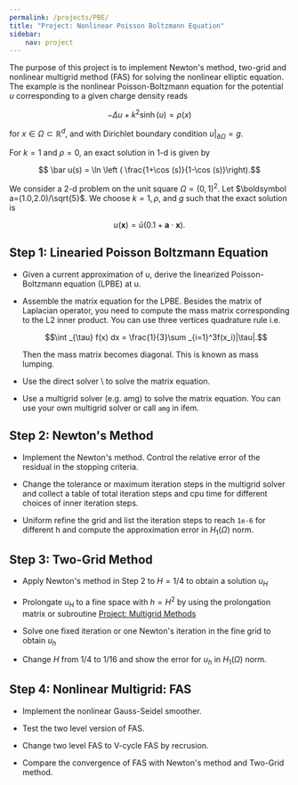 ```yaml
---
permalink: /projects/PBE/
title: "Project: Nonlinear Poisson Boltzmann Equation"
sidebar:
    nav: project
---
```


The purpose of this project is to implement Newton's method, two-grid and nonlinear multigrid method (FAS) for solving the nonlinear elliptic equation. The example is the nonlinear
Poisson-Boltzmann equation for the potential $u$ corresponding to a given
charge density reads

$$ -\Delta u + k^2 \sinh (u) = \rho (x) $$

for $x\in \Omega\subset \mathbb R^d$, and with Dirichlet boundary condition $u|_{\partial \Omega} = g.$

For $k = 1$ and $\rho = 0$, an exact solution in 1-d is given by 

$$ \bar u(s) = \ln \left ( \frac{1+\cos (s)}{1-\cos (s)}\right).$$ 

We consider a 2-d problem on the unit square $\Omega = (0,1)^2$. Let
$\boldsymbol a=(1.0,2.0)/\sqrt{5}$. We choose $k =1, \rho$, and $g$ such that
the exact solution is 

$$u(\boldsymbol x) = \bar u(0.1+\boldsymbol a\cdot\boldsymbol x).$$

## Step 1: Linearied Poisson Boltzmann Equation

* Given a current approximation of u, derive the linearized Poisson-Boltzmann equation (LPBE) at u.

* Assemble the matrix equation for the LPBE. Besides the matrix of Laplacian operator, you need to compute the mass matrix corresponding to the L2 inner product. You can use three vertices quadrature rule i.e.

    $$\int _{\tau} f(x) dx = \frac{1}{3}\sum _{i=1}^3f(x_i)|\tau|.$$ 

    Then the mass matrix becomes diagonal. This is known as mass lumping.

* Use the direct solver \ to solve the matrix equation.

* Use a multigrid solver (e.g. amg) to solve the matrix equation. You can use your own multigrid solver or call `amg` in ifem.

## Step 2: Newton's Method

* Implement the Newton's method. Control the relative error of the residual in the stopping criteria.

* Change the tolerance or maximum iteration steps in the multigrid solver and collect a table of total iteration steps and cpu time for different choices of inner iteration steps.

* Uniform refine the grid and list the iteration steps to reach `1e-6` for different h and compute the approximation error in $H_1(\Omega)$ norm.

## Step 3: Two-Grid Method

* Apply Newton's method in Step 2 to $H = 1/4$ to obtain a solution $u_H$

* Prolongate $u_H$ to a fine space with $h = H^2$ by using the prolongation matrix or subroutine [Project: Multigrid Methods](projectMG.md)

* Solve one fixed iteration or one Newton's iteration in the fine grid to obtain $u_h$

* Change $H$ from 1/4 to 1/16 and show the error for $u_h$ in $H_1(\Omega)$ norm.

## Step 4: Nonlinear Multigrid: FAS

* Implement the nonlinear Gauss-Seidel smoother.

* Test the two level version of FAS.

* Change two level FAS to V-cycle FAS by recrusion.

* Compare the convergence of FAS with Newton's method and Two-Grid method.
